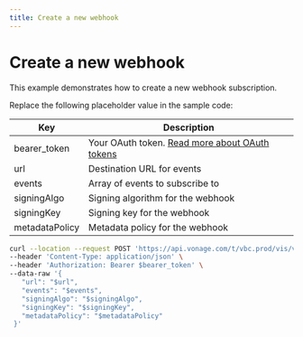 ```yaml
---
title: Create a new webhook
---
```


# Create a new webhook

This example demonstrates how to create a new webhook subscription.

Replace the following placeholder value in the sample code:

| Key | Description |
| --- | ----------- |
| bearer_token      | Your OAuth token. [Read more about OAuth tokens](/concepts/guides/create-an-access-token) |
| url               | Destination URL for events |
| events            | Array of events to subscribe to |
| signingAlgo       | Signing algorithm for the webhook |
| signingKey        | Signing key for the webhook |
| metadataPolicy    | Metadata policy for the webhook |

``` bash
curl --location --request POST 'https://api.vonage.com/t/vbc.prod/vis/v1/self/webhooks' \
--header 'Content-Type: application/json' \
--header 'Authorization: Bearer $bearer_token' \
--data-raw '{  
   "url": "$url",
   "events": "$events",
   "signingAlgo": "$signingAlgo",
   "signingKey": "$signingKey",
   "metadataPolicy": "$metadataPolicy"
 }'
```
